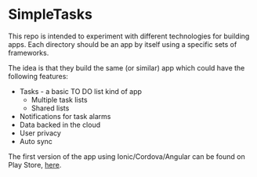 # SimpleTasks


This repo is intended to experiment with different technologies for building apps.
Each directory should be an app by itself using a specific sets of frameworks.

The idea is that they build the same (or similar) app which could have the following features:

- Tasks - a basic TO DO list kind of app
  - Multiple task lists
  - Shared lists
- Notifications for task alarms
- Data backed in the cloud
- User privacy
- Auto sync

The first version of the app using Ionic/Cordova/Angular can be found on Play Store,
[here](https://play.google.com/store/apps/details?id=com.filipesperandio.simpletasksprod).

